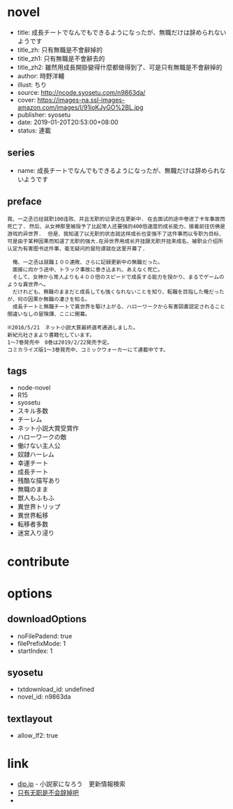 # novel

- title: 成長チートでなんでもできるようになったが、無職だけは辞められないようです
- title_zh: 只有無職是不會辭掉的
- title_zh1: 只有無職是不會辭去的
- title_zh2: 雖然用成長開掛變得什麼都做得到了、可是只有無職是不會辭掉的
- author: 時野洋輔
- illust: ちり
- source: http://ncode.syosetu.com/n9863da/
- cover: https://images-na.ssl-images-amazon.com/images/I/91ioKJyGO%2BL.jpg
- publisher: syosetu
- date: 2019-01-20T20:53:00+08:00
- status: 連載

## series

- name: 成長チートでなんでもできるようになったが、無職だけは辞められないようです

## preface


```
我、一之丞已经就职100连败、并且无职的记录还在更新中. 在去面试的途中卷进了卡车事故而死亡了. 然后、从女神那里被授予了比起常人还要强的400倍速度的成长能力、接着前往仿佛是游戏的异世界.  但是、我知道了以无职的状态就这样成长也变强不了这件事而以专职为目标、可是由于某种因果而知道了无职的强大.在异世界用成长开挂跟无职开挂来成名、被职业介绍所认定为有害图书这件事、毫无疑问的冒险谭就在这里开幕了.

　俺、一之丞は就職１００連敗、さらに記録更新中の無職だった。
　面接に向かう途中、トラック事故に巻き込まれ、あえなく死亡。
　そして、女神から常人よりも４００倍のスピードで成長する能力を授かり、まるでゲームのような異世界へ。
　だけれども、無職のままだと成長しても強くなれないことを知り、転職を目指した俺だったが、何の因果か無職の凄さを知る。
　成長チートと無職チートで異世界を駆け上がる、ハローワークから有害図書認定されること間違いなしの冒険譚、ここに開幕。

※2016/5/21　ネット小説大賞最終選考通過しました。
新紀元社さまより書籍化しています。
1～7巻発売中　8巻は2019/2/22発売予定。
コミカライズ版1～3巻発売中、コミックウォーカーにて連載中です。
```

## tags

- node-novel
- R15
- syosetu
- スキル多数
- チーレム
- ネット小説大賞受賞作
- ハローワークの敵
- 働けない主人公
- 奴隷ハーレム
- 幸運チート
- 成長チート
- 残酷な描写あり
- 無職のまま
- 獣人もふもふ
- 異世界トリップ
- 異世界転移
- 転移者多数
- 迷宮入り浸り

# contribute


# options

## downloadOptions

- noFilePadend: true
- filePrefixMode: 1
- startIndex: 1

## syosetu

- txtdownload_id: undefined
- novel_id: n9863da

## textlayout

- allow_lf2: true

# link

- [dip.jp](https://narou.nar.jp/search.php?text=n9863da&novel=all&genre=all&new_genre=all&length=0&down=0&up=100) - 小説家になろう　更新情報検索
- [只有无职是不会辞掉吧](https://tieba.baidu.com/f?kw=%E5%8F%AA%E6%9C%89%E6%97%A0%E8%81%8C%E6%98%AF%E4%B8%8D%E4%BC%9A%E8%BE%9E%E6%8E%89&ie=utf-8 "只有无职是不会辞掉")
- 



